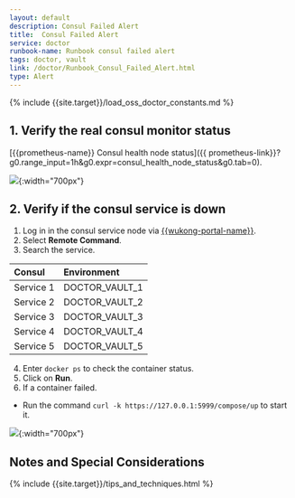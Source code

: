 ```yaml
---
layout: default
description: Consul Failed Alert
title:  Consul Failed Alert
service: doctor
runbook-name: Runbook consul failed alert
tags: doctor, vault
link: /doctor/Runbook_Consul_Failed_Alert.html
type: Alert
---
```


{% include {{site.target}}/load_oss_doctor_constants.md %}

## 1. Verify the real consul monitor status  

[{{prometheus-name}}  Consul health node status]({{ prometheus-link}}?g0.range_input=1h&g0.expr=consul_health_node_status&g0.tab=0).

![]({{site.baseurl}}/docs/runbooks/doctor/images/prometheus/consul_health_node_status.png){:width="700px"}

## 2. Verify if the consul service is down

1. Log in in the consul service node via [{{wukong-portal-name}}]({{wukong-portal-link}}).
2. Select **Remote Command**.
3. Search the service.

| Consul     | Environment    |
| :------------- | :------------- |
| Service 1      | DOCTOR_VAULT_1       |
| Service 2      | DOCTOR_VAULT_2 |
| Service 3 | DOCTOR_VAULT_3|  
| Service 4 | DOCTOR_VAULT_4 |
| Service 5 | DOCTOR_VAULT_5 |

4. Enter `docker ps` to check the container status.
5. Click on **Run**.
6. If a container failed.
  * Run the command `curl -k https://127.0.0.1:5999/compose/up` to start it.

![]({{site.baseurl}}/docs/runbooks/doctor/images/wukong/remote_command/consul_test.png){:width="700px"}

## Notes and Special Considerations

{% include {{site.target}}/tips_and_techniques.html %}
